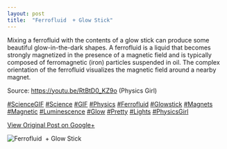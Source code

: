 ```yaml
---
layout: post
title:  "Ferrofluid  + Glow Stick"
---
```


Mixing a ferrofluid with the contents of a glow stick can produce some
beautiful glow-in-the-dark shapes. A ferrofluid is a liquid that becomes
strongly magnetized in the presence of a magnetic field and is typically
composed of ferromagnetic (iron) particles suspended in oil. The complex
orientation of the ferrofluid visualizes the magnetic field around a nearby
magnet.  
  
Source: <https://youtu.be/RtBtD0_KZ9o> (Physics Girl)  
  
[#ScienceGIF](https://plus.google.com/s/%23ScienceGIF/posts)
[#Science](https://plus.google.com/s/%23Science/posts)
[#GIF](https://plus.google.com/s/%23GIF/posts)
[#Physics](https://plus.google.com/s/%23Physics/posts)
[#Ferrofluid](https://plus.google.com/s/%23Ferrofluid/posts)
[#Glowstick](https://plus.google.com/s/%23Glowstick/posts)
[#Magnets](https://plus.google.com/s/%23Magnets/posts)
[#Magnetic](https://plus.google.com/s/%23Magnetic/posts)
[#Luminescence](https://plus.google.com/s/%23Luminescence/posts)
[#Glow](https://plus.google.com/s/%23Glow/posts)
[#Pretty](https://plus.google.com/s/%23Pretty/posts)
[#Lights](https://plus.google.com/s/%23Lights/posts)
[#PhysicsGirl](https://plus.google.com/s/%23PhysicsGirl/posts)

[View Original Post on Google+](https://plus.google.com/+ColinSullender/posts/YQw3Hatnmd5)

![Ferrofluid  + Glow Stick](/assets/img/2015-10-30-Ferrofluid-  Glow-Stick.gif)
